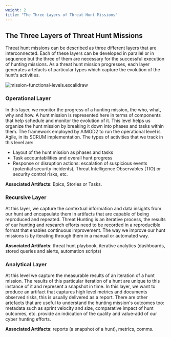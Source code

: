 ```yaml
---
weight: 2
title: "The Three Layers of Threat Hunt Missions"
---
```


## The Three Layers of Threat Hunt Missions

Threat hunt missions can be described as three different layers that are interconnected. Each of these layers can be developed in parallel or in sequence but the three of them are necessary for the successful execution of hunting missions. As a threat hunt mission progresses, each layer generates artefacts of particular types which capture the evolution of the hunt's activities.

![mission-functional-levels.excalidraw](/diagrams/mission-functional-levels.excalidraw.svg)

<!--more-->

### Operational Layer

In this layer, we monitor the progress of a hunting mission, the who, what, why and how. A hunt mission is represented here in terms of components that help schedule and monitor the evolution of it. This level helps us organize the hunt mission by breaking it down into phases and tasks within them. The framework employed by AIMOD2 to run the operational level is Agile, in its SCRUM implementation. The types of activities that we track in this level are:

- Layout of the hunt mission as phases and tasks
- Task accountabilities and overall hunt progress
- Response or disruption actions: escalation of suspicious events (potential security incidents), Threat Intelligence Observables (TIO) or security control risks, etc.

**Associated Artifacts**: Epics, Stories or Tasks.

### Recursive Layer

At this layer, we capture the contextual information and data insights from our hunt and encapsulate them in artifacts that are capable of being reproduced and repeated. Threat Hunting is an iterative process, the results of our hunting and research efforts need to be recorded in a reproducible format that enables continuous improvement. The way we improve our hunt missions is by iterating through them in a manual or automated way.

**Associated Artifacts**: threat hunt playbook, iterative analytics (dashboards, stored queries and alerts, automation scripts)

### Analytical Layer

At this level we capture the measurable results of an iteration of a hunt mission. The results of this particular iteration of a hunt are unique to this instance of it and represent a snapshot in time. In this layer, we want to produce an artifact that captures high level metrics and documents observed risks, this is usually delivered as a report. There are other artefacts that are useful to understand the hunting mission's outcomes too: metadata such as sprint velocity and size, comparative impact of hunt outcomes, etc. provide an indication of the quality and value-add of our cyber hunting efforts.

**Associated Artifacts**: reports (a snapshot of a hunt), metrics, comms.